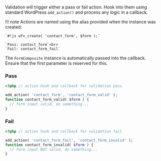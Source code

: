 Validation will trigger either a pass or fail action. Hook into them using standard WordPress `add_action()` and process any logic in a callback.

!!! note
    Actions are named using the alias provided when the instance was created:

    `#!js wfv_create( 'contact_form', $form );`

    `Pass: contact_form`<br>
    `Fail: contact_form_fail`

The `FormComposite` instance is automatically passed into the callback. Ensure that the first parameter is reserved for this.


### Pass

```php
<?php // action hook and callback for validation pass

add_action( 'contact_form', 'contact_form_valid' );
function contact_form_valid( $form ) {
  // form input valid, do something...
}
```

### Fail

```php
<?php // action hook and callback for validation fail

add_action( 'contact_form_fail', 'contact_form_invalid' );
function contact_form_invalid( $form ) {
  // form input NOT valid, do something...
}
```
